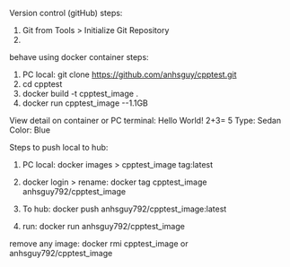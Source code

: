 Version control (gitHub) steps:
1. Git from Tools > Initialize Git Repository
2. 

behave using docker container steps:
1. PC local: git clone https://github.com/anhsguy/cpptest.git
2. cd cpptest
3. docker build -t cpptest_image .
4. docker run cpptest_image --1.1GB

View detail on container or PC terminal: Hello World! 2+3= 5 Type: Sedan Color: Blue

Steps to push local to hub:

1. PC local: docker images > cpptest_image tag:latest

2. docker login > rename: docker tag cpptest_image anhsguy792/cpptest_image

3. To hub: docker push anhsguy792/cpptest_image:latest

4. run: docker run anhsguy792/cpptest_image

remove any image: docker rmi cpptest_image or anhsguy792/cpptest_image